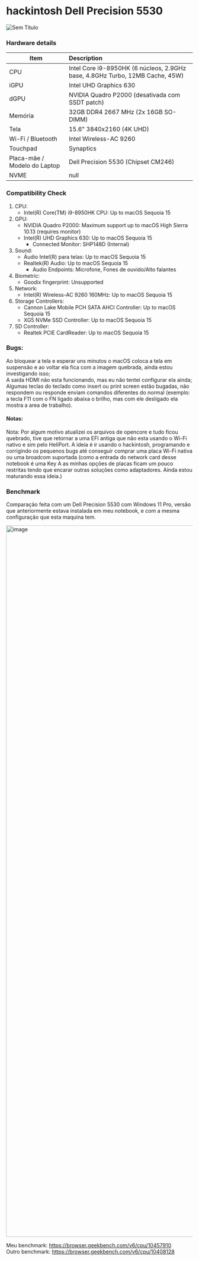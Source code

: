 # hackintosh Dell Precision 5530

![Sem Título](https://github.com/user-attachments/assets/b0bef0fe-5b34-46e2-8ffb-aad4f85f6d49)

### Hardware details

|Item|Description|
|-|:-------|
|CPU|Intel Core i9-8950HK (6 núcleos, 2.9GHz base, 4.8GHz Turbo, 12MB Cache, 45W)|
|iGPU|Intel UHD Graphics 630|
|dGPU|NVIDIA Quadro P2000 (desativada com SSDT patch)|
|Memória|32GB DDR4 2667 MHz (2x 16GB SO-DIMM)|
|Tela|15.6" 3840x2160 (4K UHD)|
|Wi-Fi / Bluetooth|Intel Wireless-AC 9260|
|Touchpad|Synaptics|
|Placa-mãe / Modelo do Laptop|Dell Precision 5530 (Chipset CM246)|
|NVME|null|

### Compatibility Check

1. CPU:
   - Intel(R) Core(TM) i9-8950HK CPU: Up to macOS Sequoia 15
2. GPU:
   - NVIDIA Quadro P2000: Maximum support up to macOS High Sierra 10.13 (requires monitor)
   - Intel(R) UHD Graphics 630: Up to macOS Sequoia 15
      - Connected Monitor: SHP148D (Internal)
3. Sound:
   - Áudio Intel(R) para telas: Up to macOS Sequoia 15
   - Realtek(R) Audio: Up to macOS Sequoia 15
      - Audio Endpoints: Microfone, Fones de ouvido/Alto falantes
4. Biometric:
   - Goodix fingerprint: Unsupported
5. Network:
   - Intel(R) Wireless-AC 9260 160MHz: Up to macOS Sequoia 15
6. Storage Controllers:
   - Cannon Lake Mobile PCH SATA AHCI Controller: Up to macOS Sequoia 15
   - XG5 NVMe SSD Controller: Up to macOS Sequoia 15
7. SD Controller:
   - Realtek PCIE CardReader: Up to macOS Sequoia 15

### Bugs: 

Ao bloquear a tela e esperar uns minutos o macOS coloca a tela em suspensão e ao voltar ela fica com a imagem quebrada, ainda estou investigando isso;  
A saida HDMI não esta funcionando, mas eu não tentei configurar ela ainda;  
Algumas teclas do teclado como insert ou print screen estão bugadas, não respondem ou responde enviam comandos diferentes do normal (exemplo: a tecla F11 com o FN ligado abaixa o brilho, mas com ele desligado ela mostra a area de trabalho).

#### Notas:

Nota: Por algum motivo atualizei os arquivos de opencore e tudo ficou quebrado, tive que retornar a uma EFI antiga que não esta usando o Wi-Fi nativo e sim pelo HeliPort.
A ideia é ir usando o hackintosh, programando e corrigindo os pequenos bugs até conseguir comprar uma placa Wi-Fi nativa ou uma broadcom suportada (como a entrada do network card desse notebook é uma Key A as minhas opções de placas ficam um pouco restritas tendo que encarar outras soluções como adaptadores. Ainda estou maturando essa ideia.)

### Benchmark 

Comparação feita com um Dell Precision 5530 com Windows 11 Pro, versão que anteriormente estava instalada em meu notebook, e com a mesma configuração que esta maquina tem.

<img width="1914" alt="image" src="https://github.com/user-attachments/assets/e190053f-d129-4c18-949c-83c22d15c5f1" />

Meu benchmark: https://browser.geekbench.com/v6/cpu/10457910  
Outro benchmark: https://browser.geekbench.com/v6/cpu/10408128
